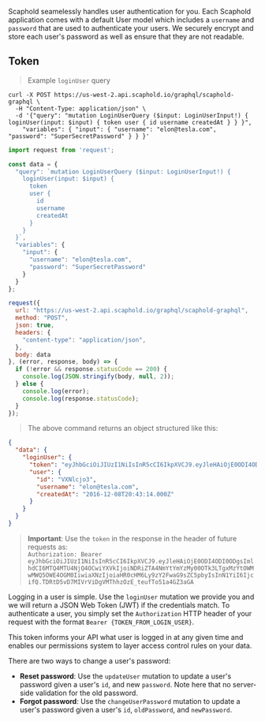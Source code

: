 Scaphold seamelessly handles user authentication for you. Each Scaphold application comes with a default User model which includes a `username` and `password` that are used to authenticate your users.
We securely encrypt and store each user's password as well as ensure that they are not readable.

## Token

> Example `loginUser` query

```shell
curl -X POST https://us-west-2.api.scaphold.io/graphql/scaphold-graphql \
  -H "Content-Type: application/json" \
  -d '{"query": "mutation LoginUserQuery ($input: LoginUserInput!) { loginUser(input: $input) { token user { id username createdAt } } }",
    "variables": { "input": { "username": "elon@tesla.com", "password": "SuperSecretPassword" } } }'
```

```javascript
import request from 'request';

const data = {
  "query": `mutation LoginUserQuery ($input: LoginUserInput!) {
    loginUser(input: $input) {
      token
      user {
        id
        username
        createdAt
      }
    }
  }`,
  "variables": {
    "input": {
      "username": "elon@tesla.com",
      "password": "SuperSecretPassword"
    }
  }
};

request({
  url: "https://us-west-2.api.scaphold.io/graphql/scaphold-graphql",
  method: "POST",
  json: true,
  headers: {
    "content-type": "application/json",
  },
  body: data
}, (error, response, body) => {
  if (!error && response.statusCode == 200) {
    console.log(JSON.stringify(body, null, 2));
  } else {
    console.log(error);
    console.log(response.statusCode);
  }
});
```

> The above command returns an object structured like this:

```json
{
  "data": {
    "loginUser": {
      "token": "eyJhbGciOiJIUzI1NiIsInR5cCI6IkpXVCJ9.eyJleHAiOjE0ODI4ODI0ODgsImlhdCI6MTQ4MTU4NjQ4OCwiYXVkIjoiNDRiZTA4NmYtYmYzMy00OTk3LTgxMzYtOWMwMWQ5OWE4OGM0IiwiaXNzIjoiaHR0cHM6Ly9zY2FwaG9sZC5pbyIsInN1YiI6IjcifQ.TDRtD5vD7MIVrViDgVMThhzOzE_teufTo51a4GZ3aGA",
      "user": {
        "id": "VXNlcjo3",
        "username": "elon@tesla.com",
        "createdAt": "2016-12-08T20:43:14.000Z"
      }
    }
  }
}
```

> <b>Important</b>: Use the `token` in the response in the header of future requests as:<br />
`Authorization: Bearer eyJhbGciOiJIUzI1NiIsInR5cCI6IkpXVCJ9.eyJleHAiOjE0ODI4ODI0ODgsImlhdCI6MTQ4MTU4NjQ4OCwiYXVkIjoiNDRiZTA4NmYtYmYzMy00OTk3LTgxMzYtOWMwMWQ5OWE4OGM0IiwiaXNzIjoiaHR0cHM6Ly9zY2FwaG9sZC5pbyIsInN1YiI6IjcifQ.TDRtD5vD7MIVrViDgVMThhzOzE_teufTo51a4GZ3aGA`

Logging in a user is simple. Use the `loginUser` mutation we provide you and we will return a JSON Web Token (JWT) if the credentials match. To authenticate a user, you simply set the `Authorization`
HTTP header of your request with the format `Bearer {TOKEN_FROM_LOGIN_USER}`.

This token informs your API what user is logged in at any given time and enables our permissions system to layer access control rules on your data.

<aside class="notice">
  There are two ways to change a user's password:
  <ul>
    <li>
      <b>Reset password</b>: Use the <code>updateUser</code> mutation to update a user's password given a user's <code>id</code>, and new <code>password</code>.
      Note here that no server-side validation for the old password.
    </li>
    <li>
      <b>Forgot password</b>: Use the <code>changeUserPassword</code> mutation to update a user's password given a user's <code>id</code>, <code>oldPassword</code>, and <code>newPassword</code>.
    </li>
  </ul>
</aside>
